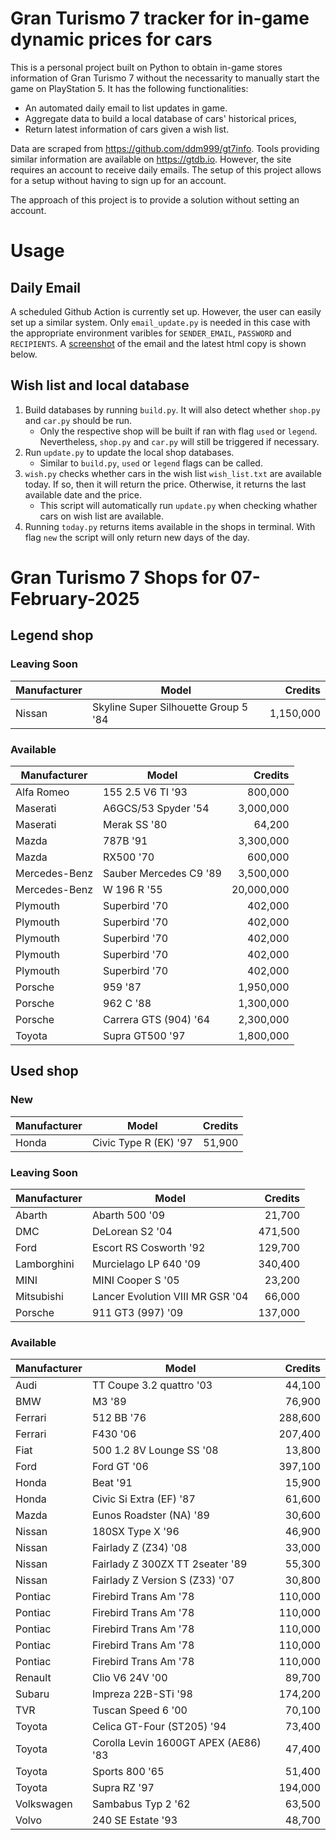 # Gran Turismo 7 tracker for in-game dynamic prices for cars

This is a personal project built on Python to obtain in-game stores information of Gran Turismo 7 without the necessarity to manually start the game on PlayStation 5. It has the following functionalities:

- An automated daily email to list updates in game.
- Aggregate data to build a local database of cars' historical prices,
- Return latest information of cars given a wish list.

Data are scraped from https://github.com/ddm999/gt7info. Tools providing similar information are available on https://gtdb.io. However, the site requires an account to receive daily emails. The setup of this project allows for a setup without having to sign up for an account.

The approach of this project is to provide a solution without setting an account.

# Usage

## Daily Email

A scheduled Github Action is currently set up. However, the user can easily set up a similar system. Only `email_update.py` is needed in this case with the appropriate environment varibles for `SENDER_EMAIL`, `PASSWORD` and `RECIPIENTS`. A [screenshot](https://raw.githubusercontent.com/marcohoucheng/Gran-Turismo-7-Price-Tracker/main/data/email_screenshot.png) of the email and the latest html copy is shown below.

## Wish list and local database

1. Build databases by running `build.py`. It will also detect whether `shop.py` and `car.py` should be run.
    - Only the respective shop will be built if ran with flag `used` or `legend`. Nevertheless, `shop.py` and `car.py` will still be triggered if necessary.
2. Run `update.py` to update the local shop databases.
    - Similar to `build.py`, `used` or `legend` flags can be called.
3. `wish.py` checks whether cars in the wish list `wish_list.txt` are available today. If so, then it will return the price. Otherwise, it returns the last available date and the price.
    - This script will automatically run `update.py` when checking whather cars on wish list are available.
4. Running `today.py` returns items available in the shops in terminal. With flag `new` the script will only return new days of the day.


# Gran Turismo 7 Shops for 07-February-2025



## Legend shop

### Leaving Soon
 | Manufacturer | Model | Credits |
 | --- | --- | --: |
|Nissan|Skyline Super Silhouette Group 5 '84|1,150,000|

### Available
 | Manufacturer | Model | Credits |
 | --- | --- | --: |
|Alfa Romeo|155 2.5 V6 TI '93|800,000|
|Maserati|A6GCS/53 Spyder '54|3,000,000|
|Maserati|Merak SS '80|64,200|
|Mazda|787B '91|3,300,000|
|Mazda|RX500 '70|600,000|
|Mercedes-Benz|Sauber Mercedes C9 '89|3,500,000|
|Mercedes-Benz|W 196 R '55|20,000,000|
|Plymouth|Superbird '70|402,000|
|Plymouth|Superbird '70|402,000|
|Plymouth|Superbird '70|402,000|
|Plymouth|Superbird '70|402,000|
|Plymouth|Superbird '70|402,000|
|Porsche|959 '87|1,950,000|
|Porsche|962 C '88|1,300,000|
|Porsche|Carrera GTS (904) '64|2,300,000|
|Toyota|Supra GT500 '97|1,800,000|


## Used shop

### New
 | Manufacturer | Model | Credits |
 | --- | --- | --: |
|Honda|Civic Type R (EK) '97|51,900|

### Leaving Soon
 | Manufacturer | Model | Credits |
 | --- | --- | --: |
|Abarth|Abarth 500 '09|21,700|
|DMC|DeLorean S2 '04|471,500|
|Ford|Escort RS Cosworth '92|129,700|
|Lamborghini|Murcielago LP 640 '09|340,400|
|MINI|MINI Cooper S '05|23,200|
|Mitsubishi|Lancer Evolution VIII MR GSR '04|66,000|
|Porsche|911 GT3 (997) '09|137,000|

### Available
 | Manufacturer | Model | Credits |
 | --- | --- | --: |
|Audi|TT Coupe 3.2 quattro '03|44,100|
|BMW|M3 '89|76,900|
|Ferrari|512 BB '76|288,600|
|Ferrari|F430 '06|207,400|
|Fiat|500 1.2 8V Lounge SS '08|13,800|
|Ford|Ford GT '06|397,100|
|Honda|Beat '91|15,900|
|Honda|Civic Si Extra (EF) '87|61,600|
|Mazda|Eunos Roadster (NA) '89|30,600|
|Nissan|180SX Type X '96|46,900|
|Nissan|Fairlady Z (Z34) '08|33,000|
|Nissan|Fairlady Z 300ZX TT 2seater '89|55,300|
|Nissan|Fairlady Z Version S (Z33) '07|30,800|
|Pontiac|Firebird Trans Am '78|110,000|
|Pontiac|Firebird Trans Am '78|110,000|
|Pontiac|Firebird Trans Am '78|110,000|
|Pontiac|Firebird Trans Am '78|110,000|
|Pontiac|Firebird Trans Am '78|110,000|
|Renault|Clio V6 24V '00|89,700|
|Subaru|Impreza 22B-STi '98|174,200|
|TVR|Tuscan Speed 6 '00|70,100|
|Toyota|Celica GT-Four (ST205) '94|73,400|
|Toyota|Corolla Levin 1600GT APEX (AE86) '83|47,400|
|Toyota|Sports 800 '65|51,400|
|Toyota|Supra RZ '97|194,000|
|Volkswagen|Sambabus Typ 2 '62|63,500|
|Volvo|240 SE Estate '93|48,700|
